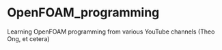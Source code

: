 # OpenFOAM_programming
Learning OpenFOAM programming from various YouTube channels (Theo Ong, et cetera)

